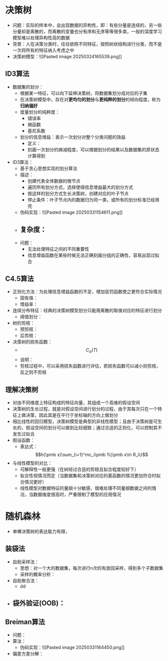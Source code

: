 # 决策树
- 问题：实际的样本中，会出现数据的异构性，即：有些分量是连续的，另一些分量却是离散的，而离散的变量也分有序和无序等等很多类，一般的深度学习模型难以处理异构性高的数据
- 背景：人在决策分类时，往往依照不同特征，按照树状结构进行分类，而不是一次将所有的特征纳入考虑之中
- 决策树模型：![[Pasted image 20250324165539.png]]
## ID3算法
- 数据集的划分：
	- 根据某一特征，可以向下延伸决策树，将数据集划分成对应的子集
	- 在决策树模型中，存在对**更均匀的划分**与**更纯粹的划分**的倾向程度，称为**归纳偏好**
	- 度量划分的纯粹度：
		- 错误率
		- 熵函数
		- 基尼系数
	- 划分的信息增益：表示一次划分对整个分类问题的效益
		- 定义：
		- 刻画一次划分的熵减程度，可以根据划分的结果以及数据集的原状态计算得到
- ID3算法：
	- 基于贪心思想实现的划分算法
	- 描述：
		- 创建代表全体数据的根节点
		- 遍历所有划分方式，选择使得信息增益最大的划分方式
		- 按这样的划分方式生长决策树，创建对应的叶子节点
		- 停止条件：叶子节点内的数据归为同一类，或所有的划分标准已经用完
	- 伪码实现：![[Pasted image 20250331154611.png]]
	- 复杂度：
		- 
	- 问题：
		- 无法处理特征之间的不同重要性
		- 信息增益函数在某些时候无法正确刻画分组的正确性，容易出现过拟合
## C4.5算法
- 正则化方法：为处理信息增益函数的不足，增加惩罚函数使之更符合实际情况
	- 固有值：
	- 增益率：
- 连续分布特征：经典的决策树模型划分只能用离散的取值对应的特征进行划分
	- 阈值划分：
- 树的剪枝：
	- 预剪枝：
	- 后剪枝：
- 决策树的损失函数：
	- $$C_\alpha(T)$$
	- 说明：
	- 剪枝过程中，可以采用损失函数进行评估，若损失函数可以减小则剪枝，反之则不剪枝
## 理解决策树
- 对由不同维度上特征构成的特征向量，其组成一个高维的假设空间
- 决策树的生长过程，就是对假设空间进行划分的过程，由于其每次只在一个特征上做决策，因此其是在平行于坐标轴的方向上做划分
- 相比线性的回归模型，决策树模型是典型的非线性模型；且由于决策树是可生长的，假设空间的划分可以做到比较细致；通过合适的正则化，可以控制其不发生过拟合
- 假设函数：
	- 表达式：$$h(\pmb x)\sum_{i=1}^mc_i\pmb 1\{\pmb x\in R_i\}$$
- 与线性模型的对比：
	- 可解释性一般更强（在树经过合适的剪枝且拟合程度较好下）
	- 拟合性视情况而定（当数据集和决策树对应的基函数的情况更加符合时拟合情况更好）
	- 线性模型对数据特征的量纲十分敏感，很难处理不同量纲数据之间的情况，当数据维度很高时，严重限制了模型的应用情况
# 随机森林
- 单棵决策树的表达能力有限，
## 装袋法
- 自助采样法：
	- 思想：对一个大的数据集，每次进行n次的有放回采样，得到多个子数据集
	- 采样的概率分析：
- 自助聚合法：
	- dd
- 袋外验证(OOB)：
	- 
## Breiman算法
- 问题：
- 算法：
	- 伪码实现：![[Pasted image 20250331164450.png]]
- 偏差方差分解：